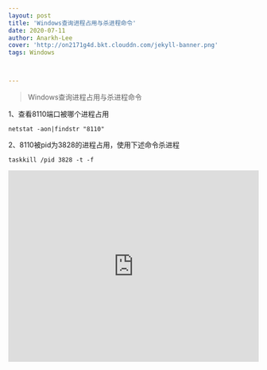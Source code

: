 ```yaml
---
layout: post
title: 'Windows查询进程占用与杀进程命令'
date: 2020-07-11
author: Anarkh-Lee
cover: 'http://on2171g4d.bkt.clouddn.com/jekyll-banner.png'
tags: Windows



---
```


> Windows查询进程占用与杀进程命令

1、查看8110端口被哪个进程占用

```
netstat -aon|findstr "8110"
```

2、8110被pid为3828的进程占用，使用下述命令杀进程

```
taskkill /pid 3828 -t -f
```

<iframe type="text/html" width="100%" height="385" src="http://www.youtube.com/embed/gfmjMWjn-Xg" frameborder="0"></iframe>